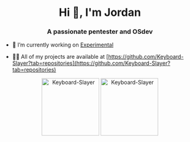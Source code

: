 <h1 align="center">Hi 👋, I'm Jordan</h1>
<h3 align="center">A passionate pentester and OSdev</h3>

- 🔭 I’m currently working on [Experimental](https://github.com/Keyboard-Slayer/experimental)

- 👨‍💻 All of my projects are available at [https://github.com/Keyboard-Slayer?tab=repositories](https://github.com/Keyboard-Slayer?tab=repositories)

<p align="center">
  <img src="https://github-readme-stats.vercel.app/api/top-langs/?username=Keyboard-Slayer&layout=compact" alt="Keyboard-Slayer" height="150" />

  <img src="https://github-readme-stats.vercel.app/api?username=Keyboard-Slayer&show_icons=true" alt="Keyboard-Slayer" height="150" />
</p>
